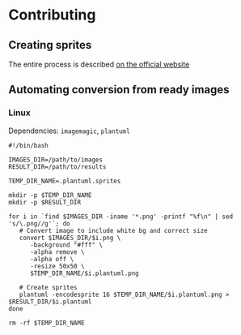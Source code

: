 # Contributing

## Creating sprites

The entire process is described [on the official website](https://plantuml.com/sprite)

## Automating conversion from ready images

### Linux

Dependencies: `imagemagic`, `plantuml`

```
#!/bin/bash

IMAGES_DIR=/path/to/images
RESULT_DIR=/path/to/results

TEMP_DIR_NAME=.plantuml.sprites

mkdir -p $TEMP_DIR_NAME
mkdir -p $RESULT_DIR

for i in `find $IMAGES_DIR -iname '*.png' -printf "%f\n" | sed 's/\.png//g'`; do
   # Convert image to include white bg and correct size
   convert $IMAGES_DIR/$i.png \
      -background "#fff" \
      -alpha remove \
      -alpha off \
      -resize 50x50 \
      $TEMP_DIR_NAME/$i.plantuml.png

   # Create sprites
   plantuml -encodesprite 16 $TEMP_DIR_NAME/$i.plantuml.png > $RESULT_DIR/$i.plantuml
done

rm -rf $TEMP_DIR_NAME

```

